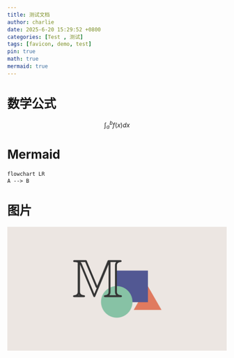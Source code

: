 ```yaml
---
title: 测试文档
author: charlie
date: 2025-6-20 15:29:52 +0800
categories: [Test , 测试]
tags: [favicon, demo, test]
pin: true
math: true
mermaid: true
---
```




# 数学公式

$$
\int_a^bf(x)dx
$$





# Mermaid



```mermaid
flowchart LR
A --> B
```



# 图片

![Manim](../assets/images/Manim.png)

